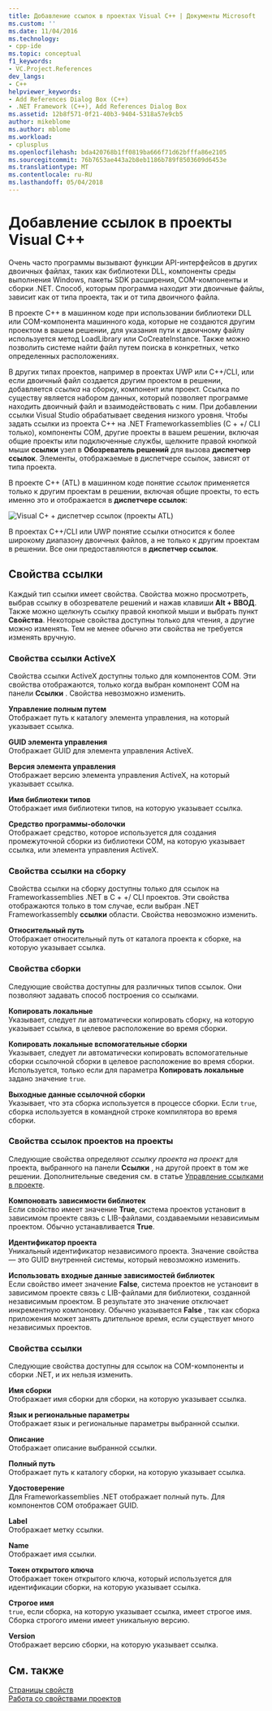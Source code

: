 ```yaml
---
title: Добавление ссылок в проектах Visual C++ | Документы Microsoft
ms.custom: ''
ms.date: 11/04/2016
ms.technology:
- cpp-ide
ms.topic: conceptual
f1_keywords:
- VC.Project.References
dev_langs:
- C++
helpviewer_keywords:
- Add References Dialog Box (C++)
- .NET Framework (C++), Add References Dialog Box
ms.assetid: 12b8f571-0f21-40b3-9404-5318a57e9cb5
author: mikeblome
ms.author: mblome
ms.workload:
- cplusplus
ms.openlocfilehash: bda420768b1ff0819ba666f71d62bfffa86e2105
ms.sourcegitcommit: 76b7653ae443a2b8eb1186b789f8503609d6453e
ms.translationtype: MT
ms.contentlocale: ru-RU
ms.lasthandoff: 05/04/2018
---
```

# <a name="adding-references-in-visual-c-projects"></a>Добавление ссылок в проекты Visual C++
Очень часто программы вызывают функции API-интерфейсов в других двоичных файлах, таких как библиотеки DLL, компоненты среды выполнения Windows, пакеты SDK расширения, COM-компоненты и сборки .NET. Способ, которым программа находит эти двоичные файлы, зависит как от типа проекта, так и от типа двоичного файла.  
  
 В проекте C++ в машинном коде при использовании библиотеки DLL или COM-компонента машинного кода, которые не создаются другим проектом в вашем решении, для указания пути к двоичному файлу используется метод LoadLibrary или CoCreateInstance. Также можно позволить системе найти файл путем поиска в конкретных, четко определенных расположениях.  
  
 В других типах проектов, например в проектах UWP или C++/CLI, или если двоичный файл создается другим проектом в решении, добавляется *ссылка* на сборку, компонент или проект.   Ссылка по существу является набором данных, который позволяет программе находить двоичный файл и взаимодействовать с ним.       При добавлении ссылки Visual Studio обрабатывает сведения низкого уровня. Чтобы задать ссылки из проекта C++ на .NET Frameworkassemblies (C + +/ CLI только), компоненты COM, другие проекты в вашем решении, включая общие проекты или подключенные службы, щелкните правой кнопкой мыши **ссылки** узел в **Обозреватель решений** для вызова **диспетчер ссылок**. Элементы, отображаемые в диспетчере ссылок, зависят от типа проекта.  
  
 В проекте C++ (ATL) в машинном коде понятие *ссылок* применяется только к другим проектам в решении, включая общие проекты, то есть именно это и отображается в **диспетчере ссылок**:  
  
 ![Visual C&#43; &#43; диспетчер ссылок &#40;проекты ATL&#41;](../ide/media/visual-c---reference-manager--atl-projects-.png "диспетчер ссылок Visual C++ (проекты ATL)")  
  
 В проектах C++/CLI или UWP понятие ссылки относится к более широкому диапазону двоичных файлов, а не только к другим проектам в решении.  Все они предоставляются в **диспетчер ссылок**.
  
## <a name="reference-properties"></a>Свойства ссылки  
 Каждый тип ссылки имеет свойства. Свойства можно просмотреть, выбрав ссылку в обозревателе решений и нажав клавиши **Alt + ВВОД**. Также можно щелкнуть ссылку правой кнопкой мыши и выбрать пункт **Свойства**. Некоторые свойства доступны только для чтения, а другие можно изменять. Тем не менее обычно эти свойства не требуется изменять вручную.  
  
### <a name="activex-reference-properties"></a>Свойства ссылки ActiveX  
 Свойства ссылки ActiveX доступны только для компонентов COM. Эти свойства отображаются, только когда выбран компонент COM на панели **Ссылки** . Свойства невозможно изменить.  
  
 **Управление полным путем**  
 Отображает путь к каталогу элемента управления, на который указывает ссылка.  
  
 **GUID элемента управления**  
 Отображает GUID для элемента управления ActiveX.  
  
 **Версия элемента управления**  
 Отображает версию элемента управления ActiveX, на который указывает ссылка.  
  
 **Имя библиотеки типов**  
 Отображает имя библиотеки типов, на которую указывает ссылка.  
  
 **Средство программы-оболочки**  
 Отображает средство, которое используется для создания промежуточной сборки из библиотеки COM, на которую указывает ссылка, или элемента управления ActiveX.  
  
### <a name="assembly-reference-properties"></a>Свойства ссылки на сборку  
 Свойства ссылки на сборку доступны только для ссылок на Frameworkassemblies .NET в C + +/ CLI проектов. Эти свойства отображаются только в том случае, если выбран .NET Frameworkassembly **ссылки** области. Свойства невозможно изменить.  
  
 **Относительный путь**  
 Отображает относительный путь от каталога проекта к сборке, на которую указывает ссылка.  
  
### <a name="build-properties"></a>Свойства сборки  
 Следующие свойства доступны для различных типов ссылок. Они позволяют задавать способ построения со ссылками.  
  
 **Копировать локальные**  
 Указывает, следует ли автоматически копировать сборку, на которую указывает ссылка, в целевое расположение во время сборки.  
  
 **Копировать локальные вспомогательные сборки**  
 Указывает, следует ли автоматически копировать вспомогательные сборки ссылочной сборки в целевое расположение во время сборки. Используется, только если для параметра **Копировать локальные** задано значение `true`.  
  
 **Выходные данные ссылочной сборки**  
 Указывает, что эта сборка используется в процессе сборки. Если `true`, сборка используется в командной строке компилятора во время сборки.  
  
### <a name="project-to-project-reference-properties"></a>Свойства ссылок проектов на проекты  
 Следующие свойства определяют *ссылку проекта на проект* для проекта, выбранного на панели **Ссылки** , на другой проект в том же решении. Дополнительные сведения см. в статье [Управление ссылками в проекте](/visualstudio/ide/managing-references-in-a-project).  
  
 **Компоновать зависимости библиотек**  
 Если свойство имеет значение **True**, система проектов установит в зависимом проекте связь с LIB-файлами, создаваемыми независимым проектом. Обычно устанавливается **True**.  
  
 **Идентификатор проекта**  
 Уникальный идентификатор независимого проекта. Значение свойства — это GUID внутренней системы, который невозможно изменить.  
  
 **Использовать входные данные зависимостей библиотек**  
 Если свойство имеет значение **False**, система проектов не установит в зависимом проекте связь с LIB-файлами для библиотеки, созданной независимым проектом. В результате это значение отключает инкрементную компоновку. Обычно указывается **False** , так как сборка приложения может занять длительное время, если существует много независимых проектов.  
  
### <a name="reference-properties"></a>Свойства ссылки  
 Следующие свойства доступны для ссылок на COM-компоненты и сборки .NET, и их нельзя изменить.  
  
 **Имя сборки**  
 Отображает имя сборки для сборки, на которую указывает ссылка.  
  
 **Язык и региональные параметры**  
 Отображает язык и региональные параметры выбранной ссылки.  
  
 **Описание**  
 Отображает описание выбранной ссылки.  
  
 **Полный путь**  
 Отображает путь к каталогу сборки, на которую указывает ссылка.  
  
 **Удостоверение**  
 Для Frameworkassemblies .NET отображает полный путь. Для компонентов COM отображает GUID.  
  
 **Label**  
 Отображает метку ссылки.  
  
 **Name**  
 Отображает имя ссылки.  
  
 **Токен открытого ключа**  
 Отображает токен открытого ключа, который используется для идентификации сборки, на которую указывает ссылка.  
  
 **Строгое имя**  
 `true`, если сборка, на которую указывает ссылка, имеет строгое имя. Сборка строгого имени имеет уникальную версию.  
  
 **Version**  
 Отображает версию сборки, на которую указывает ссылка.  
  
## <a name="see-also"></a>См. также  
 [Страницы свойств](../ide/property-pages-visual-cpp.md)   
 [Работа со свойствами проектов](../ide/working-with-project-properties.md)